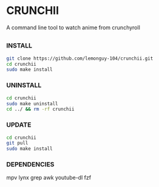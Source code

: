 # CRUNCHII
A command line tool to watch anime from crunchyroll

## 

### INSTALL

```bash
git clone https://github.com/lemonguy-104/crunchii.git
cd crunchii
sudo make install
```

### UNINSTALL

```bash
cd crunchii
sudo make uninstall
cd ../ && rm -rf crunchii
```

### UPDATE

```bash
cd crunchii
git pull
sudo make install
```

### DEPENDENCIES

mpv lynx grep awk youtube-dl fzf

